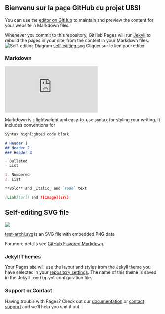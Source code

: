 ## Bienvenu sur la page GitHub du projet UBSI

You can use the [editor on GitHub](https://github.com/maxoulolZero/maxoulolZero.github.io/edit/main/README.md) to maintain and preview the content for your website in Markdown files.

Whenever you commit to this repository, GitHub Pages will run [Jekyll](https://jekyllrb.com/) to rebuild the pages in your site, from the content in your Markdown files.
![Self-editing Diagram](http://maxoulolZero.github.io/test2.svg)
<a href="http://maxoulolZero.github.io/test-archi.svg" target="_blank">self-editing.svg</a> Cliquer sur le lien pour editer
### Markdown

![Self-editing Diagram html](http://maxoulolZero.github.io/diagram.html)

Markdown is a lightweight and easy-to-use syntax for styling your writing. It includes conventions for

```markdown
Syntax highlighted code block

# Header 1
## Header 2
### Header 3

- Bulleted
- List

1. Numbered
2. List

**Bold** and _Italic_ and `Code` text

[Link](url) and ![Image](src)
```
## Self-editing SVG file

![](http://maxoulolZero.github.io/test-archi.svg)

<a href="http://maxoulolZero.github.io/test-archi.svg" target="_blank">test-archi.svg</a> is an SVG file with embedded PNG data 


For more details see [GitHub Flavored Markdown](https://guides.github.com/features/mastering-markdown/).

### Jekyll Themes

Your Pages site will use the layout and styles from the Jekyll theme you have selected in your [repository settings](https://github.com/maxoulolZero/maxoulolZero.github.io/settings). The name of this theme is saved in the Jekyll `_config.yml` configuration file.

### Support or Contact

Having trouble with Pages? Check out our [documentation](https://docs.github.com/categories/github-pages-basics/) or [contact support](https://support.github.com/contact) and we’ll help you sort it out.
